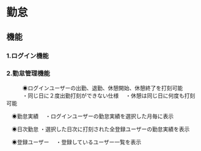 # 勤怠
## 機能

### 1.ログイン機能

### 2.勤怠管理機能
　　　◉ログインユーザーの出勤、退勤、休憩開始、休憩終了を打刻可能
　　　・同じ日に２度出勤打刻ができない仕様
 　・休憩は同じ日に何度も打刻可能
  
 　◉勤怠実績
  　・ログインユーザーの勤怠実績を選択した月毎に表示
   
 　◉日次勤怠
   ・選択した日次に打刻された全登録ユーザーの勤怠実績を表示
   
 　◉登録ユーザー
  　・登録しているユーザー一覧を表示

  
